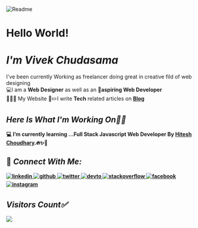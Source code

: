 ![Readme](https://user-images.githubusercontent.com/109366979/180977805-9dc12c65-9ade-46bb-83e9-a2a26fdd6cc7.png)


# Hello World!<br>
# _I'm Vivek Chudasama_
I've been currently Working as freelancer doing great in creative fild of web designing</b><br>
💻I am a <b>Web Designer</b> as well as an 📱<b>aspiring Web Developer</b><br>
👨🏻‍💻 My Website 
📝✏️I write <b>Tech</b> related articles on <b>[Blog](https:blog.vivekchudasama.com)


## _Here Is What I'm Working On👨‍💻_

  💻 I’m currently learning  ...<strong>Full Stack Javascript Web Developer By [Hitesh Choudhary](https://github.com/hiteshchoudhary).🔥✨🚀</strong>

 
## 🤝 _Connect With Me:_  

 <a href= "https://www.linkedin.com/in/thesacredmortal/">
<img src=https://img.shields.io/badge/linkedin-2340B783.svg?&style=for-the-badge&logo=linkedin&logoColor=white alt=linkedin style="margin-bottom: 5px;" />
</a>
<a href="https://github.com/vivekchudasama" target="_blank">
<img src=https://img.shields.io/badge/github-2340B783.svg?&style=for-the-badge&logo=github&logoColor=white alt=github style="margin-bottom: 5px;" />
</a>
<a href="https://twitter.com/thesacredmortal" target="_blank">
<img src=https://img.shields.io/badge/twitter-2340B783.svg?&style=for-the-badge&logo=twitter&logoColor=white alt=twitter style="margin-bottom: 5px;" />
</a>
<a href="https://dev.to/vivekchudasama" target="_blank">
<img src=https://img.shields.io/badge/dev.to-2340B783.svg?&style=for-the-badge&logo=dev.to&logoColor=white alt=devto style="margin-bottom: 5px;" />
</a>
<a href="https://stackoverflow.com/users/19587282/vivek-chudasama" target="_blank">
<img src=https://img.shields.io/badge/stackoverflow-2340B783.svg?&style=for-the-badge&logo=stackoverflow&logoColor=white alt=stackoverflow style="margin-bottom: 5px;" />
</a> 
<a href="https://www.facebook.com/thesacredmortal" target="_blank">
<img src=https://img.shields.io/badge/facebook-2340B783.svg?&style=for-the-badge&logo=facebook&logoColor=white alt=facebook style="margin-bottom: 5px;" />
</a>
<a href="https://instagram.com/thesacredmortal" target="_blank">
<img src=https://img.shields.io/badge/instagram-2340B783.svg?&style=for-the-badge&logo=instagram&logoColor=white alt=instagram style="margin-bottom: 5px;" />
</a>


 ## _Visitors Count✅_<br>
  <img src="https://profile-counter.glitch.me/vivekchudasama/count.svg" />





